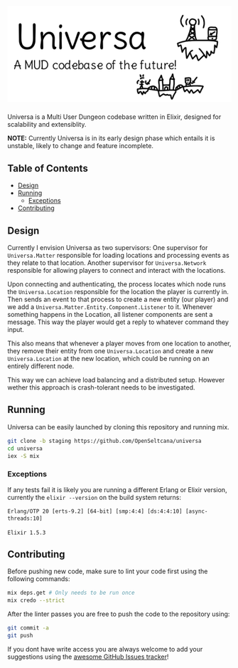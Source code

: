 ![Universa](https://github.com/OpenSeltcana/universa_core/raw/staging/doc/logo.png)
=========
Universa is a Multi User Dungeon codebase written in Elixir, designed for scalability and extensiblity.

**NOTE:** Currently Universa is in its early design phase which entails it is unstable, likely to change and feature incomplete.

Table of Contents
-----------------

*   [Design](#design)
*   [Running](#running)
    *   [Exceptions](#exceptions)
*   [Contributing](#contributing)

Design
------

Currently I envision Universa as two supervisors: One supervisor for `Universa.Matter` responsible for loading locations and processing events as they relate to that location. Another supervisor for `Universa.Network` responsible for allowing players to connect and interact with the locations.

Upon connecting and authenticating, the process locates which node runs the `Universa.Location` responsible for the location the player is currently in. Then sends an event to that process to create a new entity (our player) and we add a `Universa.Matter.Entity.Component.Listener` to it. Whenever something happens in the Location, all listener components are sent a message. This way the player would get a reply to whatever command they input.

This also means that whenever a player moves from one location to another, they remove their entity from one `Universa.Location` and create a new `Universa.Location` at the new location, which could be running on an entirely different node.

This way we can achieve load balancing and a distributed setup. However wether this approach is crash-tolerant needs to be investigated.

Running
-------

Universa can be easily launched by cloning this repository and running mix.

```sh
git clone -b staging https://github.com/OpenSeltcana/universa
cd universa
iex -S mix
```

### Exceptions

If any tests fail it is likely you are running a different Erlang or Elixir version, currently the `elixir --version` on the build system returns:

```
Erlang/OTP 20 [erts-9.2] [64-bit] [smp:4:4] [ds:4:4:10] [async-threads:10]

Elixir 1.5.3
```

Contributing
------------

Before pushing new code, make sure to lint your code first using the following commands:

```sh
mix deps.get # Only needs to be run once
mix credo --strict
```

After the linter passes you are free to push the code to the repository using:

```sh
git commit -a
git push
```

If you dont have write access you are always welcome to add your suggestions using the [awesome GitHub Issues tracker](https://github.com/OpenSeltcana/universa/issues)!
